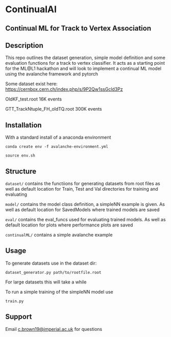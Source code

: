 # ContinualAI

## Continual ML for Track to Vertex Association
## Description
This repo outlines the dataset generation, simple model definition and some evaluation functions for a track to vertex classifier. It acts as a starting point for the ML@L1 hackathon and will look to implement a continual ML model using the avalanche framework and pytorch

Some dataset exist here: https://cernbox.cern.ch/index.php/s/9P2Qw1ssGcld3Pz

OldKF_test.root 16K events

GTT_TrackNtuple_FH_oldTQ.root 300K events 


## Installation

With a standard install of a anaconda environment

`conda create env -f avalanche-environment.yml`

`source env.sh`

## Structure

`dataset/` contains the functiions for generating datasets from root files as well as default location for Train, Test and Val directories for training and evaluating

`model/` contains the model class definition, a simpleNN example is given. As well as default location for SavedModels where trained models are saved

`eval/` contains the eval_funcs used for evaluating trained models. As well as default location for plots where performance plots are saved

`continualML/` contains a simple avalanche example
## Usage
To generate datasets use in the dataset dir:

`dataset_generator.py path/to/rootfile.root`

For large datasets this will take a while 

To run a simple training of the simpleNN model use

`train.py`

## Support
Email c.brown19@imperial.ac.uk for questions

